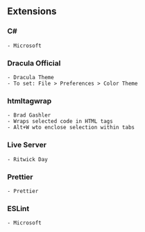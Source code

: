 ## Extensions

### C#
    - Microsoft


### Dracula Official
    - Dracula Theme
    - To set: File > Preferences > Color Theme

### htmltagwrap
    - Brad Gashler
    - Wraps selected code in HTML tags
    - Alt+W wto enclose selection within tabs

### Live Server
    - Ritwick Day

### Prettier
    - Prettier

### ESLint
    - Microsoft

